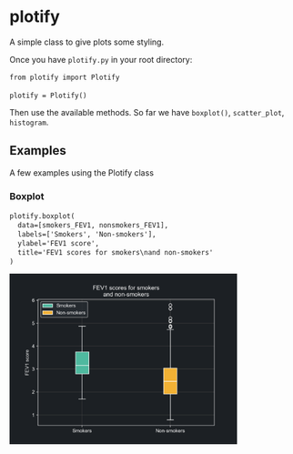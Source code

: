 # plotify
A simple class to give plots some styling.

Once you have `plotify.py` in your root directory:
```
from plotify import Plotify

plotify = Plotify()
```

Then use the available methods. So far we have `boxplot()`, `scatter_plot`, `histogram`.

## Examples

A few examples using the Plotify class

### Boxplot

```
plotify.boxplot(
  data=[smokers_FEV1, nonsmokers_FEV1],
  labels=['Smokers', 'Non-smokers'],
  ylabel='FEV1 score',
  title='FEV1 scores for smokers\nand non-smokers'
)
```

<img src="https://raw.githubusercontent.com/csepreghy/plotify/master/examples_img/boxplot.png" width="400px" />

